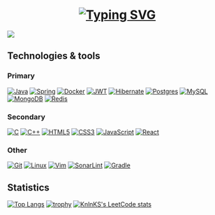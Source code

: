 <h1 align="center">
  <a href="https://git.io/typing-svg"><img src="https://readme-typing-svg.herokuapp.com?font=Fira+Code&size=40&duration=2000&pause=1000&color=D96AF7&center=true&vCenter=true&multiline=true&random=false&width=500&height=90&lines=Hi+there%2C+I'm+Artyom" alt="Typing SVG" /></a>
</h1>

![](https://komarev.com/ghpvc/?username=Artyom-Kitov)

## Technologies & tools
### Primary
[![Java](https://img.shields.io/badge/java-%23ED8B00.svg?style=for-the-badge&logo=openjdk&logoColor=white)](https://github.com/Artyom-Kitov)
[![Spring](https://img.shields.io/badge/spring-%236DB33F.svg?style=for-the-badge&logo=spring&logoColor=white)](https://github.com/Artyom-Kitov)
[![Docker](https://img.shields.io/badge/docker-%230db7ed.svg?style=for-the-badge&logo=docker&logoColor=white)](https://github.com/Artyom-Kitov)
[![JWT](https://img.shields.io/badge/JWT-black?style=for-the-badge&logo=JSON%20web%20tokens)](https://github.com/Artyom-Kitov)
[![Hibernate](https://img.shields.io/badge/Hibernate-59666C?style=for-the-badge&logo=Hibernate&logoColor=white)](https://github.com/Artyom-Kitov)
[![Postgres](https://img.shields.io/badge/postgres-%23316192.svg?style=for-the-badge&logo=postgresql&logoColor=white)](https://github.com/Artyom-Kitov)
[![MySQL](https://img.shields.io/badge/mysql-4479A1.svg?style=for-the-badge&logo=mysql&logoColor=white)](https://github.com/Artyom-Kitov)
[![MongoDB](https://img.shields.io/badge/MongoDB-%234ea94b.svg?style=for-the-badge&logo=mongodb&logoColor=white)](https://github.com/Artyom-Kitov)
[![Redis](https://img.shields.io/badge/redis-%23DD0031.svg?style=for-the-badge&logo=redis&logoColor=white)](https://github.com/Artyom-Kitov)

### Secondary
[![C](https://img.shields.io/badge/c-%2300599C.svg?style=for-the-badge&logo=c&logoColor=white)](https://github.com/Artyom-Kitov)
[![C++](https://img.shields.io/badge/c++-%2300599C.svg?style=for-the-badge&logo=c%2B%2B&logoColor=white)](https://github.com/Artyom-Kitov)
[![HTML5](https://img.shields.io/badge/html5-%23E34F26.svg?style=for-the-badge&logo=html5&logoColor=white)](https://github.com/Artyom-Kitov)
[![CSS3](https://img.shields.io/badge/css3-%231572B6.svg?style=for-the-badge&logo=css3&logoColor=white)](https://github.com/Artyom-Kitov)
[![JavaScript](https://img.shields.io/badge/javascript-%23323330.svg?style=for-the-badge&logo=javascript&logoColor=%23F7DF1E)](https://github.com/Artyom-Kitov)
[![React](https://img.shields.io/badge/react-%2320232a.svg?style=for-the-badge&logo=react&logoColor=%2361DAFB)](https://github.com/Artyom-Kitov)

### Other
[![Git](https://img.shields.io/badge/git-%23F05033.svg?style=for-the-badge&logo=git&logoColor=white)](https://github.com/Artyom-Kitov)
[![Linux](https://img.shields.io/badge/Linux-FCC624?style=for-the-badge&logo=linux&logoColor=black)](https://github.com/Artyom-Kitov)
[![Vim](https://img.shields.io/badge/VIM-%2311AB00.svg?style=for-the-badge&logo=vim&logoColor=white)](https://github.com/Artyom-Kitov)
[![SonarLint](https://img.shields.io/badge/SonarLint-CB2029?style=for-the-badge&logo=SONARLINT&logoColor=white)](https://github.com/Artyom-Kitov)
[![Gradle](https://img.shields.io/badge/Gradle-02303A.svg?style=for-the-badge&logo=Gradle&logoColor=white)](https://github.com/Artyom-Kitov)

## Statistics
[![Top Langs](https://github-readme-stats.vercel.app/api/top-langs/?username=Artyom-Kitov&layout=compact&theme=dark)](https://github.com/Artyom-Kitov)
[![trophy](https://github-profile-trophy.vercel.app/?username=Artyom-Kitov&theme=onedark)](https://github.com/Artyom-Kitov)
[![KnlnKS's LeetCode stats](https://leetcode-stats-six.vercel.app/api?username=ArtyomKitov&theme=dark)](https://github.com/Artyom-Kitov)
